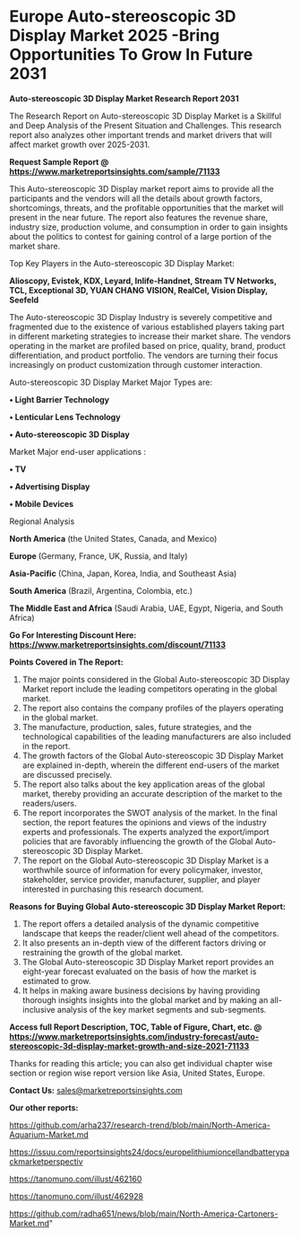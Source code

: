  # Europe Auto-stereoscopic 3D Display Market 2025 -Bring Opportunities To Grow In Future 2031

<strong>Auto-stereoscopic 3D Display Market Research Report 2031</strong>

The Research Report on Auto-stereoscopic 3D Display Market is a Skillful and Deep Analysis of the Present Situation and Challenges. This research report also analyzes other important trends and market drivers that will affect market growth over 2025-2031.

<strong>Request Sample Report @ <a href=https://www.marketreportsinsights.com/sample/71133>https://www.marketreportsinsights.com/sample/71133</a></strong>

This Auto-stereoscopic 3D Display market report aims to provide all the participants and the vendors will all the details about growth factors, shortcomings, threats, and the profitable opportunities that the market will present in the near future. The report also features the revenue share, industry size, production volume, and consumption in order to gain insights about the politics to contest for gaining control of a large portion of the market share.

Top Key Players in the Auto-stereoscopic 3D Display Market:

<strong>Alioscopy, Evistek, KDX, Leyard, Inlife-Handnet, Stream TV Networks, TCL, Exceptional 3D, YUAN CHANG VISION, RealCel, Vision Display, Seefeld</strong>

The Auto-stereoscopic 3D Display Industry is severely competitive and fragmented due to the existence of various established players taking part in different marketing strategies to increase their market share. The vendors operating in the market are profiled based on price, quality, brand, product differentiation, and product portfolio. The vendors are turning their focus increasingly on product customization through customer interaction.

Auto-stereoscopic 3D Display Market Major Types are:

<strong>• Light Barrier Technology

• Lenticular Lens Technology

• Auto-stereoscopic 3D Display</strong>

Market Major end-user applications :

<strong>• TV

• Advertising Display

• Mobile Devices</strong>

Regional Analysis

</u><strong><b>North America</b></strong> (the United States, Canada, and Mexico)

<strong><b>Europe </b></strong>(Germany, France, UK, Russia, and Italy)

<strong><b>Asia-Pacific</b></strong> (China, Japan, Korea, India, and Southeast Asia)

<strong><b>South America</b></strong> (Brazil, Argentina, Colombia, etc.)

<strong><b>The Middle East and Africa</b></strong> (Saudi Arabia, UAE, Egypt, Nigeria, and South Africa)

<strong>Go For Interesting Discount Here: <a href=https://www.marketreportsinsights.com/discount/71133>https://www.marketreportsinsights.com/discount/71133</a></strong>

<strong>Points Covered in The Report:</strong>
<ol>
  <li>The major points considered in the Global Auto-stereoscopic 3D Display Market report include the leading competitors operating in the global market.</li>
  <li>The report also contains the company profiles of the players operating in the global market.</li>
  <li>The manufacture, production, sales, future strategies, and the technological capabilities of the leading manufacturers are also included in the report.</li>
  <li>The growth factors of the Global Auto-stereoscopic 3D Display Market are explained in-depth, wherein the different end-users of the market are discussed precisely.</li>
  <li>The report also talks about the key application areas of the global market, thereby providing an accurate description of the market to the readers/users.</li>
  <li>The report incorporates the SWOT analysis of the market. In the final section, the report features the opinions and views of the industry experts and professionals. The experts analyzed the export/import policies that are favorably influencing the growth of the Global Auto-stereoscopic 3D Display Market.</li>
  <li>The report on the Global Auto-stereoscopic 3D Display Market is a worthwhile source of information for every policymaker, investor, stakeholder, service provider, manufacturer, supplier, and player interested in purchasing this research document.</li>
</ol>
<strong>Reasons for Buying Global Auto-stereoscopic 3D Display Market Report:</strong>

<ol>
  <li>The report offers a detailed analysis of the dynamic competitive landscape that keeps the reader/client well ahead of the competitors.</li>
  <li>It also presents an in-depth view of the different factors driving or restraining the growth of the global market.</li>
  <li>The Global Auto-stereoscopic 3D Display Market report provides an eight-year forecast evaluated on the basis of how the market is estimated to grow.</li>
  <li>It helps in making aware business decisions by having providing thorough insights insights into the global market and by making an all-inclusive analysis of the key market segments and sub-segments.</li>
</ol>
<strong>Access full Report Description, TOC, Table of Figure, Chart, etc. @ <a href=https://www.marketreportsinsights.com/industry-forecast/auto-stereoscopic-3d-display-market-growth-and-size-2021-71133>https://www.marketreportsinsights.com/industry-forecast/auto-stereoscopic-3d-display-market-growth-and-size-2021-71133</a></strong>


Thanks for reading this article; you can also get individual chapter wise section or region wise report version like Asia, United States, Europe.

<strong>Contact Us:</strong>
sales@marketreportsinsights.com

<strong>Our other reports:</strong>

<a href=https://github.com/arha237/research-trend/blob/main/North-America-Aquarium-Market.md>https://github.com/arha237/research-trend/blob/main/North-America-Aquarium-Market.md</a>

<a href=https://issuu.com/reportsinsights24/docs/europelithiumioncellandbatterypackmarketperspectiv>https://issuu.com/reportsinsights24/docs/europelithiumioncellandbatterypackmarketperspectiv</a>

<a href=https://tanomuno.com/illust/462160>https://tanomuno.com/illust/462160</a>

<a href=https://tanomuno.com/illust/462928>https://tanomuno.com/illust/462928</a>

<a href=https://github.com/radha651/news/blob/main/North-America-Cartoners-Market.md>https://github.com/radha651/news/blob/main/North-America-Cartoners-Market.md</a>"
